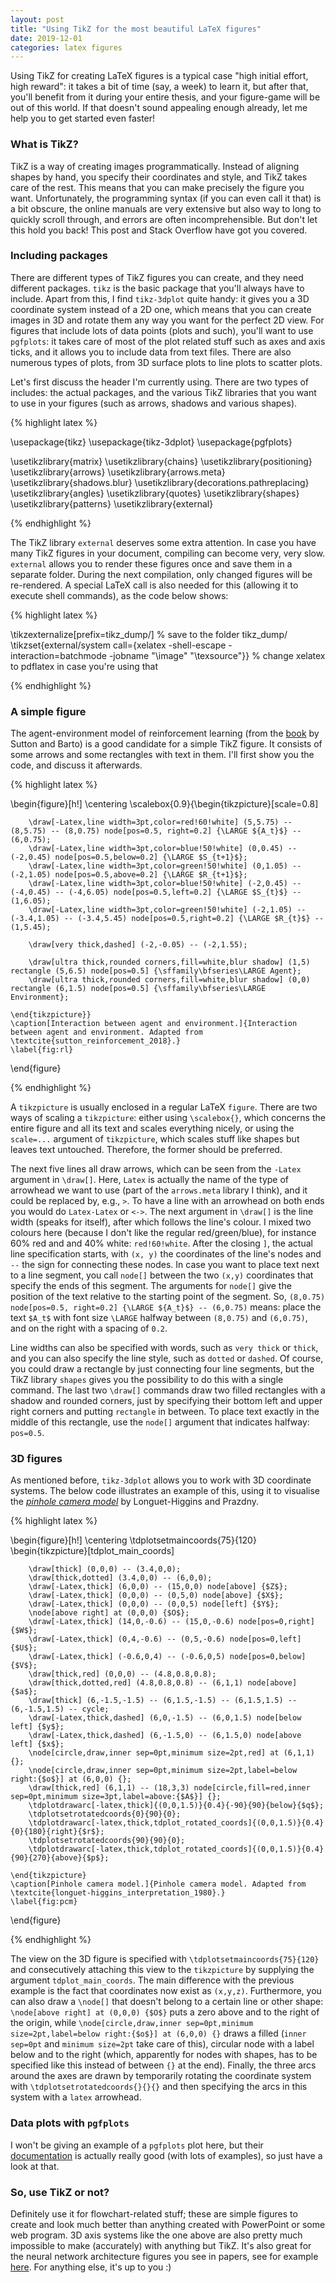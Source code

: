 ```yaml
---
layout: post
title: "Using TikZ for the most beautiful LaTeX figures"
date: 2019-12-01
categories: latex figures
---
```


Using TikZ for creating LaTeX figures is a typical case "high initial effort, high reward": it takes a bit of time (say, a week) to learn it, but after that, you'll benefit from it during your entire thesis, and your figure-game will be out of this world. If that doesn't sound appealing enough already, let me help you to get started even faster!

### What is TikZ?

TikZ is a way of creating images programmatically. Instead of aligning shapes by hand, you specify their coordinates and style, and TikZ takes care of the rest. This means that you can make precisely the figure you want. Unfortunately, the programming syntax (if you can even call it that) is a bit obscure, the online manuals are very extensive but also way to long to quickly scroll through, and errors are often incomprehensible. But don't let this hold you back! This post and Stack Overflow have got you covered.

### Including packages

There are different types of TikZ figures you can create, and they need different packages. `tikz` is the basic package that you'll always have to include. Apart from this, I find `tikz-3dplot` quite handy: it gives you a 3D coordinate system instead of a 2D one, which means that you can create images in 3D and rotate them any way you want for the perfect 2D view. For figures that include lots of data points (plots and such), you'll want to use `pgfplots`: it takes care of most of the plot related stuff such as axes and axis ticks, and it allows you to include data from text files. There are also numerous types of plots, from 3D surface plots to line plots to scatter plots.

Let's first discuss the header I'm currently using. There are two types of includes: the actual packages, and the various TikZ libraries that you want to use in your figures (such as arrows, shadows and various shapes).

{% highlight latex %}

\usepackage{tikz}
\usepackage{tikz-3dplot}
\usepackage{pgfplots}

\usetikzlibrary{matrix}
\usetikzlibrary{chains}
\usetikzlibrary{positioning}
\usetikzlibrary{arrows}
\usetikzlibrary{arrows.meta}
\usetikzlibrary{shadows.blur}
\usetikzlibrary{decorations.pathreplacing}
\usetikzlibrary{angles}
\usetikzlibrary{quotes}
\usetikzlibrary{shapes}
\usetikzlibrary{patterns}
\usetikzlibrary{external}

{% endhighlight %}

The TikZ library `external` deserves some extra attention. In case you have many TikZ figures in your document, compiling can become very, very slow. `external` allows you to render these figures once and save them in a separate folder. During the next compilation, only changed figures will be re-rendered. A special LaTeX call is also needed for this (allowing it to execute shell commands), as the code below shows:

{% highlight latex %}

\tikzexternalize[prefix=tikz_dump/]  % save to the folder tikz_dump/
\tikzset{external/system call={xelatex -shell-escape -interaction=batchmode -jobname "\image" "\texsource"}}  % change xelatex to pdflatex in case you're using that

{% endhighlight %}

### A simple figure

The agent-environment model of reinforcement learning (from the [book](http://incompleteideas.net/book/RLbook2018.pdf) by Sutton and Barto) is a good candidate for a simple TikZ figure. It consists of some arrows and some rectangles with text in them. I'll first show you the code, and discuss it afterwards.

{% highlight latex %}

\begin{figure}[h!]
    \centering
    \scalebox{0.9}{\begin{tikzpicture}[scale=0.8]

        \draw[-Latex,line width=3pt,color=red!60!white] (5,5.75) -- (8,5.75) -- (8,0.75) node[pos=0.5, right=0.2] {\LARGE ${A_t}$} -- (6,0.75);
        \draw[-Latex,line width=3pt,color=blue!50!white] (0,0.45) -- (-2,0.45) node[pos=0.5,below=0.2] {\LARGE $S_{t+1}$};
        \draw[-Latex,line width=3pt,color=green!50!white] (0,1.05) -- (-2,1.05) node[pos=0.5,above=0.2] {\LARGE $R_{t+1}$};
        \draw[-Latex,line width=3pt,color=blue!50!white] (-2,0.45) -- (-4,0.45) -- (-4,6.05) node[pos=0.5,left=0.2] {\LARGE $S_{t}$} -- (1,6.05);
        \draw[-Latex,line width=3pt,color=green!50!white] (-2,1.05) -- (-3.4,1.05) -- (-3.4,5.45) node[pos=0.5,right=0.2] {\LARGE $R_{t}$} -- (1,5.45);
        
        \draw[very thick,dashed] (-2,-0.05) -- (-2,1.55);
    
        \draw[ultra thick,rounded corners,fill=white,blur shadow] (1,5) rectangle (5,6.5) node[pos=0.5] {\sffamily\bfseries\LARGE Agent};
        \draw[ultra thick,rounded corners,fill=white,blur shadow] (0,0) rectangle (6,1.5) node[pos=0.5] {\sffamily\bfseries\LARGE Environment};

    \end{tikzpicture}}
    \caption[Interaction between agent and environment.]{Interaction between agent and environment. Adapted from \textcite{sutton_reinforcement_2018}.}
    \label{fig:rl}
\end{figure}

{% endhighlight %}

A `tikzpicture` is usually enclosed in a regular LaTeX `figure`. There are two ways of scaling a `tikzpicture`: either using `\scalebox{}`, which concerns the entire figure and all its text and scales everything nicely, or using the `scale=...` argument of `tikzpicture`, which scales stuff like shapes but leaves text untouched. Therefore, the former should be preferred.

The next five lines all draw arrows, which can be seen from the `-Latex` argument in `\draw[]`. Here, `Latex` is actually the name of the type of arrowhead we want to use (part of the `arrows.meta` library I think), and it could be replaced by, e.g., `>`. To have a line with an arrowhead on both ends you would do `Latex-Latex` or `<->`. The next argument in `\draw[]` is the line width (speaks for itself), after which follows the line's colour. I mixed two colours here (because I don't like the regular red/green/blue), for instance 60% red and and 40% white: `red!60!white`. After the closing `]`, the actual line specification starts, with `(x, y)` the coordinates of the line's nodes and `--` the sign for connecting these nodes. In case you want to place text next to a line segment, you call `node[]` between the two `(x,y)` coordinates that specify the ends of this segment. The arguments for `node[]` give the position of the text relative to the starting point of the segment. So, `(8,0.75) node[pos=0.5, right=0.2] {\LARGE ${A_t}$} -- (6,0.75)` means: place the text `$A_t$` with font size `\LARGE` halfway between `(8,0.75)` and `(6,0.75)`, and on the right with a spacing of `0.2`.

Line widths can also be specified with words, such as `very thick` or `thick`, and you can also specify the line style, such as `dotted` or `dashed`. Of course, you could draw a rectangle by just connecting four line segments, but the TikZ library `shapes` gives you the possibility to do this with a single command. The last two `\draw[]` commands draw two filled rectangles with a shadow and rounded corners, just by specifying their bottom left and upper right corners and putting `rectangle` in between. To place text exactly in the middle of this rectangle, use the `node[]` argument that indicates halfway: `pos=0.5`.

### 3D figures

As mentioned before, `tikz-3dplot` allows you to work with 3D coordinate systems. The below code illustrates an example of this, using it to visualise the [*pinhole camera model*](https://en.wikipedia.org/wiki/Pinhole_camera_model) by Longuet-Higgins and Prazdny.

{% highlight latex %}

\begin{figure}[h!]
    \centering
    \tdplotsetmaincoords{75}{120}
    \begin{tikzpicture}[tdplot_main_coords]

        \draw[thick] (0,0,0) -- (3.4,0,0);
        \draw[thick,dotted] (3.4,0,0) -- (6,0,0);
        \draw[-Latex,thick] (6,0,0) -- (15,0,0) node[above] {$Z$};
        \draw[-Latex,thick] (0,0,0) -- (0,5,0) node[above] {$X$};
        \draw[-Latex,thick] (0,0,0) -- (0,0,5) node[left] {$Y$};
        \node[above right] at (0,0,0) {$O$};
        \draw[-Latex,thick] (14,0,-0.6) -- (15,0,-0.6) node[pos=0,right] {$W$};
        \draw[-Latex,thick] (0,4,-0.6) -- (0,5,-0.6) node[pos=0,left] {$U$};
        \draw[-Latex,thick] (-0.6,0,4) -- (-0.6,0,5) node[pos=0,below] {$V$};
        \draw[thick,red] (0,0,0) -- (4.8,0.8,0.8);
        \draw[thick,dotted,red] (4.8,0.8,0.8) -- (6,1,1) node[above] {$a$};
        \draw[thick] (6,-1.5,-1.5) -- (6,1.5,-1.5) -- (6,1.5,1.5) -- (6,-1.5,1.5) -- cycle;
        \draw[-Latex,thick,dashed] (6,0,-1.5) -- (6,0,1.5) node[below left] {$y$};
        \draw[-Latex,thick,dashed] (6,-1.5,0) -- (6,1.5,0) node[above left] {$x$};
        \node[circle,draw,inner sep=0pt,minimum size=2pt,red] at (6,1,1) {};
        \node[circle,draw,inner sep=0pt,minimum size=2pt,label=below right:{$o$}] at (6,0,0) {};
        \draw[thick,red] (6,1,1) -- (18,3,3) node[circle,fill=red,inner sep=0pt,minimum size=3pt,label=above:{$A$}] {};
        \tdplotdrawarc[-latex,thick]{(0,0,1.5)}{0.4}{-90}{90}{below}{$q$};
        \tdplotsetrotatedcoords{0}{90}{0};
        \tdplotdrawarc[-latex,thick,tdplot_rotated_coords]{(0,0,1.5)}{0.4}{0}{180}{right}{$r$};
        \tdplotsetrotatedcoords{90}{90}{0};
        \tdplotdrawarc[-latex,thick,tdplot_rotated_coords]{(0,0,1.5)}{0.4}{90}{270}{above}{$p$};

    \end{tikzpicture}
    \caption[Pinhole camera model.]{Pinhole camera model. Adapted from \textcite{longuet-higgins_interpretation_1980}.}
    \label{fig:pcm}
\end{figure}

{% endhighlight %}

The view on the 3D figure is specified with `\tdplotsetmaincoords{75}{120}` and consecutively attaching this view to the `tikzpicture` by supplying the argument `tdplot_main_coords`. The main difference with the previous example is the fact that coordinates now exist as `(x,y,z)`. Furthermore, you can also draw a `\node[]` that doesn't belong to a certain line or other shape: `\node[above right] at (0,0,0) {$O$}` puts a zero above and to the right of the origin, while `\node[circle,draw,inner sep=0pt,minimum size=2pt,label=below right:{$o$}] at (6,0,0) {}` draws a filled (`inner sep=0pt` and `minimum size=2pt` take care of this), circular node with a label below and to the right (which, apparently for nodes with shapes, has to be specified like this instead of between `{}` at the end). Finally, the three arcs around the axes are drawn by temporarily rotating the coordinate system with `\tdplotsetrotatedcoords{}{}{}` and then specifying the arcs in this system with a `latex` arrowhead.

### Data plots with `pgfplots`

I won't be giving an example of a `pgfplots` plot here, but their [documentation](http://ctan.cs.uu.nl/graphics/pgf/contrib/pgfplots/doc/pgfplots.pdf) is actually really good (with lots of examples), so just have a look at that.

### So, use TikZ or not?

Definitely use it for flowchart-related stuff; these are simple figures to create and look much better than anything created with PowerPoint or some web program. 3D axis systems like the one above are also pretty much impossible to make (accurately) with anything but TikZ. It's also great for the neural network architecture figures you see in papers, see for example [here](https://tex.stackexchange.com/questions/439170/drawing-a-cnn-with-tikz). For anything else, it's up to you :)

